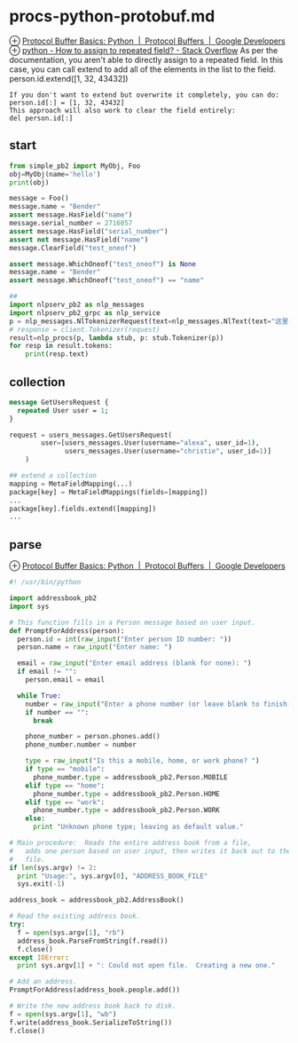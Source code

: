 # procs-python-protobuf.md
⊕ [Protocol Buffer Basics: Python  |  Protocol Buffers  |  Google Developers](https://developers.google.com/protocol-buffers/docs/pythontutorial)
⊕ [python - How to assign to repeated field? - Stack Overflow](https://stackoverflow.com/questions/23726335/how-to-assign-to-repeated-field)
    As per the documentation, you aren't able to directly assign to a repeated field. In this case, you can call extend to add all of the elements in the list to the field.
    person.id.extend([1, 32, 43432])

    If you don't want to extend but overwrite it completely, you can do:
    person.id[:] = [1, 32, 43432]
    This approach will also work to clear the field entirely:
    del person.id[:]

## start
```python
from simple_pb2 import MyObj, Foo
obj=MyObj(name='hello')
print(obj)

message = Foo()
message.name = "Bender"
assert message.HasField("name")
message.serial_number = 2716057
assert message.HasField("serial_number")
assert not message.HasField("name")
message.ClearField("test_oneof")

assert message.WhichOneof("test_oneof") is None
message.name = "Bender"
assert message.WhichOneof("test_oneof") == "name"

## 
import nlpserv_pb2 as nlp_messages
import nlpserv_pb2_grpc as nlp_service
p = nlp_messages.NlTokenizerRequest(text=nlp_messages.NlText(text="这里是北京"))
# response = client.Tokenizer(request)
result=nlp_procs(p, lambda stub, p: stub.Tokenizer(p))
for resp in result.tokens:
    print(resp.text)
```

## collection
```protobuf
message GetUsersRequest {
  repeated User user = 1;
}
```
```python
request = users_messages.GetUsersRequest(
        user=[users_messages.User(username="alexa", user_id=1),
              users_messages.User(username="christie", user_id=1)]
    )

## extend a collection
mapping = MetaFieldMapping(...)
package[key] = MetaFieldMappings(fields=[mapping])
...
package[key].fields.extend([mapping])
...
```

## parse
⊕ [Protocol Buffer Basics: Python  |  Protocol Buffers  |  Google Developers](https://developers.google.com/protocol-buffers/docs/pythontutorial)

```python
#! /usr/bin/python

import addressbook_pb2
import sys

# This function fills in a Person message based on user input.
def PromptForAddress(person):
  person.id = int(raw_input("Enter person ID number: "))
  person.name = raw_input("Enter name: ")

  email = raw_input("Enter email address (blank for none): ")
  if email != "":
    person.email = email

  while True:
    number = raw_input("Enter a phone number (or leave blank to finish): ")
    if number == "":
      break

    phone_number = person.phones.add()
    phone_number.number = number

    type = raw_input("Is this a mobile, home, or work phone? ")
    if type == "mobile":
      phone_number.type = addressbook_pb2.Person.MOBILE
    elif type == "home":
      phone_number.type = addressbook_pb2.Person.HOME
    elif type == "work":
      phone_number.type = addressbook_pb2.Person.WORK
    else:
      print "Unknown phone type; leaving as default value."

# Main procedure:  Reads the entire address book from a file,
#   adds one person based on user input, then writes it back out to the same
#   file.
if len(sys.argv) != 2:
  print "Usage:", sys.argv[0], "ADDRESS_BOOK_FILE"
  sys.exit(-1)

address_book = addressbook_pb2.AddressBook()

# Read the existing address book.
try:
  f = open(sys.argv[1], "rb")
  address_book.ParseFromString(f.read())
  f.close()
except IOError:
  print sys.argv[1] + ": Could not open file.  Creating a new one."

# Add an address.
PromptForAddress(address_book.people.add())

# Write the new address book back to disk.
f = open(sys.argv[1], "wb")
f.write(address_book.SerializeToString())
f.close()
```


